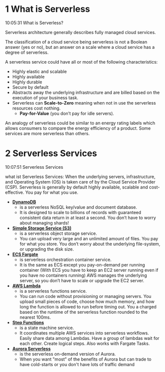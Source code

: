 
# 1 What is Serverless
10:05:31 What is Serverless?

Serverless architecture generally describes fully managed cloud services.

The classification of a cloud service being serverless is not a Boolean answer (yes or no), but an answer on a scale where a cloud service has a degree of serverless.

A serverless service could have all or most of the following characteristics:
-   Highly elastic and scalable
-   Highly available
-   Highly durable
-   Secure by default
-  Abstracts away the underlying infrastructure and are billed based on the execution of your business task.
-  Serverless can **Scale-to-Zero** meaning when not in use the serverless resources cost nothing.
    - **Pay-for-Value** (you don’t pay for idle servers).

An analogy of serverless could be similar to an energy rating labels which allows consumers to compare the energy efficiency of a product. Some services are more serverless than others.

# 2 Serverless Services
10:07:51 Serverless Services

what ist Serverless Services: When the underlying servers, infrastructure, and Operating System (OS) is taken care of by the Cloud Service Provider (CSP).​
Serverless is generally by default highly available, scalable and cost-effective. 
You pay for what you use.​

- [**DynamoDB**](https://docs.aws.amazon.com/amazondynamodb/latest/developerguide/Introduction.html) 
    - is a serverless NoSQL key/value and document database. 
    - It is designed to scale to billions of records with guaranteed consistent data return in at least a second. You don’t have to worry about managing shards!​
- [**Simple Storage Service (S3)**](https://docs.aws.amazon.com/AmazonS3/latest/dev/Introduction.html) 
    - is a serverless object storage service. 
    - You can upload very large and an unlimited amount of files. You pay for what you store. You don’t worry about the underlying file-system, or upgrading the disk size.​
- [**ECS Fargate**](https://docs.aws.amazon.com/AmazonECS/latest/developerguide/AWS_Fargate.html) 
    - is serverless orchestration container service. 
    - It is the same as ECS except you pay-on-demand per running container (With ECS you have to keep an EC2 server running even if you have no containers running) AWS manages the underlying server, so you don’t have to scale or upgrade the EC2 server.​
- [**AWS Lambda**](https://docs.aws.amazon.com/lambda/latest/dg/welcome.html) 
    - is a serverless functions service. 
    - You can run code without provisioning or managing servers. You upload small pieces of code, choose how much memory, and how long the function is allowed to run before timing out. You a charged based on the runtime of the serverless function rounded to the nearest 100ms.​
- [**Step Functions**](https://aws.amazon.com/step-functions/) 
    - is a state machine service.
    - It coordinates multiple AWS services into serverless workflows. Easily share data among Lambdas. Have a group of lambdas wait for each other. Create logical steps. Also works with Fargate Tasks.​
- [**Aurora Serverless**](https://aws.amazon.com/rds/aurora/serverless/) 
    - is the serverless on-demand version of Aurora. 
    - When you want "most" of the benefits of Aurora but can trade to have cold-starts or you don't have lots of traffic demand